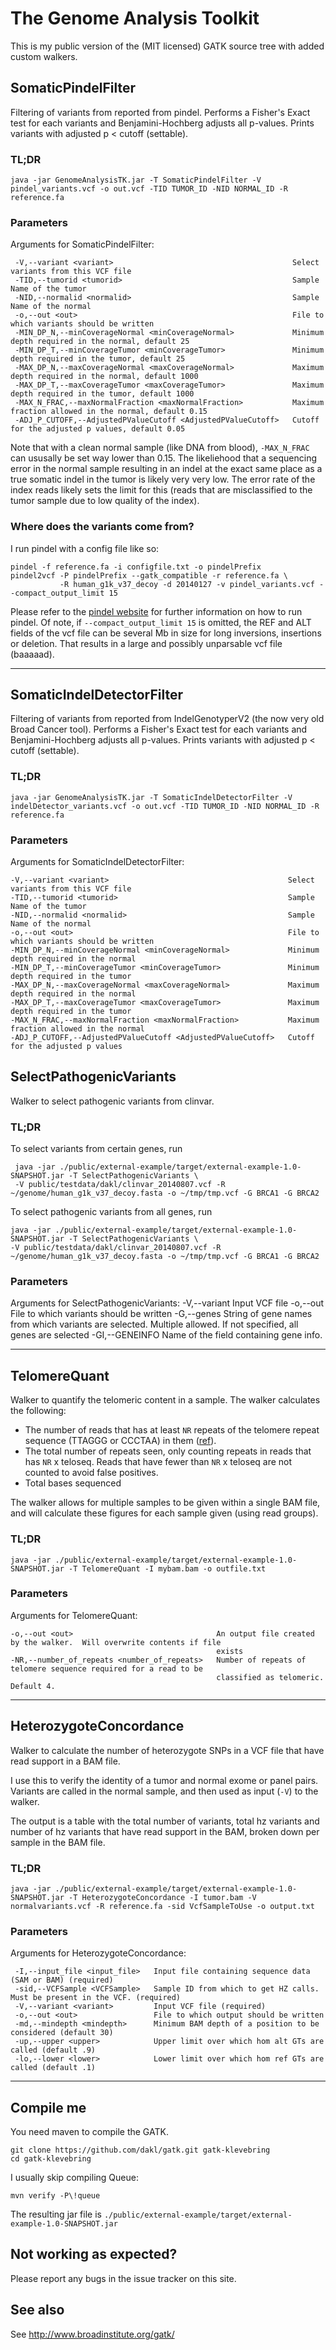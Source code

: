 # The Genome Analysis Toolkit

This is my public version of the (MIT licensed) GATK source tree with added custom walkers.









## SomaticPindelFilter

Filtering of variants from reported from pindel. Performs a Fisher's Exact test for each variants and Benjamini-Hochberg adjusts all p-values. Prints variants with adjusted p < cutoff (settable).

### TL;DR

    java -jar GenomeAnalysisTK.jar -T SomaticPindelFilter -V pindel_variants.vcf -o out.vcf -TID TUMOR_ID -NID NORMAL_ID -R reference.fa

### Parameters

Arguments for SomaticPindelFilter:

     -V,--variant <variant>                                        Select variants from this VCF file
     -TID,--tumorid <tumorid>                                      Sample Name of the tumor
     -NID,--normalid <normalid>                                    Sample Name of the normal
     -o,--out <out>                                                File to which variants should be written
     -MIN_DP_N,--minCoverageNormal <minCoverageNormal>             Minimum depth required in the normal, default 25
     -MIN_DP_T,--minCoverageTumor <minCoverageTumor>               Minimum depth required in the tumor, default 25
     -MAX_DP_N,--maxCoverageNormal <maxCoverageNormal>             Maximum depth required in the normal, default 1000
     -MAX_DP_T,--maxCoverageTumor <maxCoverageTumor>               Maximum depth required in the tumor, default 1000
     -MAX_N_FRAC,--maxNormalFraction <maxNormalFraction>           Maximum fraction allowed in the normal, default 0.15
     -ADJ_P_CUTOFF,--AdjustedPValueCutoff <AdjustedPValueCutoff>   Cutoff for the adjusted p values, default 0.05

Note that with a clean normal sample (like DNA from blood), `-MAX_N_FRAC` can ususally be set way lower than 0.15. The likeliehood that a sequencing error in the normal sample resulting in an indel at the exact same place as a true somatic indel in the tumor is likely very very low. The error rate of the index reads likely sets the limit for this (reads that are misclassified to the tumor sample due to low quality of the index).

### Where does the variants come from?

I run pindel with a config file like so:

    pindel -f reference.fa -i configfile.txt -o pindelPrefix
    pindel2vcf -P pindelPrefix --gatk_compatible -r reference.fa \
               -R human_g1k_v37_decoy -d 20140127 -v pindel_variants.vcf --compact_output_limit 15

Please refer to the [pindel website](http://gmt.genome.wustl.edu/pindel/current/) for further information on how to run pindel. Of note, if `--compact_output_limit 15` is omitted, the REF and ALT fields of the vcf file can be several Mb in size for long inversions, insertions or deletion. That results in a large and possibly unparsable vcf file (baaaaad).




--------




## SomaticIndelDetectorFilter

Filtering of variants from reported from IndelGenotyperV2 (the now very old Broad Cancer tool). Performs a Fisher's Exact test for each variants and Benjamini-Hochberg adjusts all p-values. Prints variants with adjusted p < cutoff (settable).

### TL;DR

    java -jar GenomeAnalysisTK.jar -T SomaticIndelDetectorFilter -V indelDetector_variants.vcf -o out.vcf -TID TUMOR_ID -NID NORMAL_ID -R reference.fa

### Parameters

Arguments for SomaticIndelDetectorFilter:

    -V,--variant <variant>                                        Select variants from this VCF file
    -TID,--tumorid <tumorid>                                      Sample Name of the tumor
    -NID,--normalid <normalid>                                    Sample Name of the normal
    -o,--out <out>                                                File to which variants should be written
    -MIN_DP_N,--minCoverageNormal <minCoverageNormal>             Minimum depth required in the normal
    -MIN_DP_T,--minCoverageTumor <minCoverageTumor>               Minimum depth required in the tumor
    -MAX_DP_N,--maxCoverageNormal <maxCoverageNormal>             Maximum depth required in the normal
    -MAX_DP_T,--maxCoverageTumor <maxCoverageTumor>               Maximum depth required in the tumor
    -MAX_N_FRAC,--maxNormalFraction <maxNormalFraction>           Maximum fraction allowed in the normal
    -ADJ_P_CUTOFF,--AdjustedPValueCutoff <AdjustedPValueCutoff>   Cutoff for the adjusted p values











## SelectPathogenicVariants

Walker to select pathogenic variants from clinvar.

### TL;DR

To select variants from certain genes, run

     java -jar ./public/external-example/target/external-example-1.0-SNAPSHOT.jar -T SelectPathogenicVariants \
     -V public/testdata/dakl/clinvar_20140807.vcf -R ~/genome/human_g1k_v37_decoy.fasta -o ~/tmp/tmp.vcf -G BRCA1 -G BRCA2

To select pathogenic variants from all genes, run

    java -jar ./public/external-example/target/external-example-1.0-SNAPSHOT.jar -T SelectPathogenicVariants \
    -V public/testdata/dakl/clinvar_20140807.vcf -R ~/genome/human_g1k_v37_decoy.fasta -o ~/tmp/tmp.vcf -G BRCA1 -G BRCA2

### Parameters

Arguments for SelectPathogenicVariants:
 -V,--variant <variant>      Input VCF file
 -o,--out <out>              File to which variants should be written
 -G,--genes <genes>          String of gene names from which variants are selected. Multiple allowed. If not specified,
                             all genes are selected
 -GI,--GENEINFO <GENEINFO>   Name of the field containing gene info.




--------




## TelomereQuant

Walker to quantify the telomeric content in a sample. The walker calculates the following:

- The number of reads that has at least `NR` repeats of the telomere repeat sequence (TTAGGG or CCCTAA) in them ([ref][teloquant]).
- The total number of repeats seen, only counting repeats in reads that has `NR` x teloseq. Reads that have fewer than `NR` x teloseq are not counted to avoid false positives.
- Total bases sequenced

The walker allows for multiple samples to be given within a single BAM file, and will calculate these figures for each sample given (using read groups).

[teloquant]: http://genomebiology.com/2012/13/12/R113

### TL;DR

    java -jar ./public/external-example/target/external-example-1.0-SNAPSHOT.jar -T TelomereQuant -I mybam.bam -o outfile.txt

### Parameters

Arguments for TelomereQuant:

    -o,--out <out>                                An output file created by the walker.  Will overwrite contents if file
                                                  exists
    -NR,--number_of_repeats <number_of_repeats>   Number of repeats of telomere sequence required for a read to be
                                                  classified as telomeric. Default 4.


--------


## HeterozygoteConcordance

Walker to calculate the number of heterozygote SNPs in a VCF file that have read support in a BAM file.

I use this to verify the identity of a tumor and normal exome or panel pairs. Variants are called in the normal sample, and then used as input (`-V`) to the walker. 

The output is a table with the total number of variants, total hz variants and number of hz variants that have read support in the BAM, broken down per sample in the BAM file. 

### TL;DR

    java -jar ./public/external-example/target/external-example-1.0-SNAPSHOT.jar -T HeterozygoteConcordance -I tumor.bam -V normalvariants.vcf -R reference.fa -sid VcfSampleToUse -o output.txt


### Parameters

Arguments for HeterozygoteConcordance:

```
 -I,--input_file <input_file>   Input file containing sequence data (SAM or BAM) (required)
 -sid,--VCFSample <VCFSample>   Sample ID from which to get HZ calls. Must be present in the VCF. (required)
 -V,--variant <variant>         Input VCF file (required)
 -o,--out <out>                 File to which output should be written
 -md,--mindepth <mindepth>      Minimum BAM depth of a position to be considered (default 30)
 -up,--upper <upper>            Upper limit over which hom alt GTs are called (default .9)
 -lo,--lower <lower>            Lower limit over which hom ref GTs are called (default .1)
```



--------






## Compile me

You need maven to compile the GATK.

    git clone https://github.com/dakl/gatk.git gatk-klevebring
    cd gatk-klevebring

I usually skip compiling Queue:

    mvn verify -P\!queue

The resulting jar file is `./public/external-example/target/external-example-1.0-SNAPSHOT.jar`









## Not working as expected?
Please report any bugs in the issue tracker on this site.


## See also

See http://www.broadinstitute.org/gatk/
